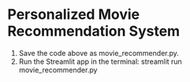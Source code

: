 # Personalized Movie Recommendation System

1) Save the code above as movie_recommender.py.
2) Run the Streamlit app in the terminal: streamlit run movie_recommender.py
